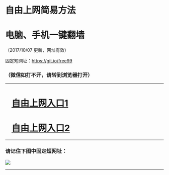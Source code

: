 ﻿# 自由上网简易方法

# 电脑、手机一键翻墙

（2017/10/07 更新，网址有效）

固定短网址：https://git.io/free99

### （微信如打不开，请转到浏览器打开）


***





# &nbsp;&nbsp; <a href="http://ft1558216108.fwq-tz-1001.info/fwqtz01.html?t=10070016846 " target="_blank">自由上网入口1</a>
# &nbsp;&nbsp; <a href="http://ft126162447.fwq-tz-1002.info/fwqtz02.html?t=100700117689 " target="_blank">自由上网入口2</a>
***

### 请记住下图中固定短网址：

<img src="https://s3-us-west-2.amazonaws.com/fwq-1001/yjfq-20170905okok.png" /> 


***

